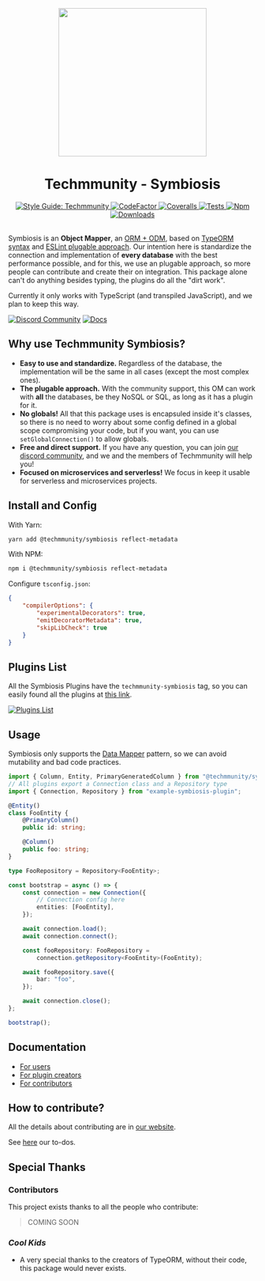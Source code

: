 <div align="center">

<img src="https://github.com/techmmunity-symbiosis/symbiosis/raw/master/resources/logo.gif" width="300" height="300">

# Techmmunity - Symbiosis

<a href="https://github.com/techmmunity/eslint-config">
	<img src="https://img.shields.io/badge/style%20guide-Techmmunity-01d2ce?style=for-the-badge" alt="Style Guide: Techmmunity">
</a>
<a href="https://www.codefactor.io/repository/github/techmmunity-symbiosis/symbiosis">
	<img src="https://www.codefactor.io/repository/github/techmmunity-symbiosis/symbiosis/badge?style=for-the-badge" alt="CodeFactor">
</a>
<a href="https://coveralls.io/github/techmmunity-symbiosis/symbiosis?branch=master">
	<img src="https://img.shields.io/coveralls/github/techmmunity-symbiosis/symbiosis/master?style=for-the-badge" alt="Coveralls">
</a>
<a href="https://github.com/techmmunity-symbiosis/symbiosis/actions/workflows/coverage.yml">
	<img src="https://img.shields.io/github/workflow/status/techmmunity-symbiosis/symbiosis/Collect%20Coverage?label=tests&logo=github&style=for-the-badge" alt="Tests">
</a>
<a href="https://www.npmjs.com/package/@techmmunity/symbiosis">
	<img src="https://img.shields.io/npm/v/@techmmunity/symbiosis.svg?color=CC3534&style=for-the-badge" alt="Npm">
</a>
<a href="https://www.npmjs.com/package/@techmmunity/symbiosis">
	<img src="https://img.shields.io/npm/dw/@techmmunity/symbiosis.svg?style=for-the-badge" alt="Downloads">
</a>

<br>
<br>

</div>

Symbiosis is an **Object Mapper**, an [ORM + ODM](https://medium.com/spidernitt/orm-and-odm-a-brief-introduction-369046ec57eb), based on [TypeORM syntax](https://github.com/typeorm/typeorm) and [ESLint plugable approach](https://eslint.org/). Our intention here is standardize the connection and implementation of **every database** with the best performance possible, and for this, we use an plugable approach, so more people can contribute and create their on integration. This package alone can't do anything besides typing, the plugins do all the "dirt work".

Currently it only works with TypeScript (and transpiled JavaScript), and we plan to keep this way.

[![Discord Community](https://img.shields.io/badge/discord%20community-5865F2?style=for-the-badge&labelColor=5865F2&logo=discord&logoColor=ffffff)](https://discord.gg/TakYksUzzZ)
[![Docs](https://img.shields.io/badge/📄%20documentation-01d2ce?style=for-the-badge)](https://symbiosis.techmmunity.com.br)

## Why use Techmmunity Symbiosis?

- **Easy to use and standardize.** Regardless of the database, the implementation will be the same in all cases (except the most complex ones).
- **The plugable approach.** With the community support, this OM can work with **all** the databases, be they NoSQL or SQL, as long as it has a plugin for it.
- **No globals!** All that this package uses is encapsuled inside it's classes, so there is no need to worry about some config defined in a global scope compromising your code, but if you want, you can use `setGlobalConnection()` to allow globals.
- **Free and direct support.** If you have any question, you can join [our discord community](https://discord.gg/TakYksUzzZ), and we and the members of Techmmunity will help you!
- **Focused on microservices and serverless!** We focus in keep it usable for serverless and microservices projects.

## Install and Config

With Yarn:

```sh
yarn add @techmmunity/symbiosis reflect-metadata
```

With NPM:

```sh
npm i @techmmunity/symbiosis reflect-metadata
```

Configure `tsconfig.json`:

```json
{
	"compilerOptions": {
		"experimentalDecorators": true,
		"emitDecoratorMetadata": true,
		"skipLibCheck": true
	}
}
```

## Plugins List

All the Symbiosis Plugins have the `techmmunity-symbiosis` tag, so you can easily found all the plugins at [this link](https://www.npmjs.com/search?q=keywords:techmmunity-symbiosis).

[![Plugins List](https://img.shields.io/badge/plugins%20list-CB3837?style=for-the-badge&labelColor=CB3837)](https://www.npmjs.com/search?q=keywords:techmmunity-symbiosis)

## Usage

Symbiosis only supports the [Data Mapper](https://en.wikipedia.org/wiki/Data_mapper_pattern) pattern, so we can avoid mutability and bad code practices.

```ts
import { Column, Entity, PrimaryGeneratedColumn } from "@techmmunity/symbiosis";
// All plugins export a Connection class and a Repository type
import { Connection, Repository } from "example-symbiosis-plugin";

@Entity()
class FooEntity {
	@PrimaryColumn()
	public id: string;

	@Column()
	public foo: string;
}

type FooRepository = Repository<FooEntity>;

const bootstrap = async () => {
	const connection = new Connection({
		// Connection config here
		entities: [FooEntity],
	});

	await connection.load();
	await connection.connect();

	const fooRepository: FooRepository =
		connection.getRepository<FooEntity>(FooEntity);

	await fooRepository.save({
		bar: "foo",
	});

	await connection.close();
};

bootstrap();
```

## Documentation

- [For users](https://symbiosis.techmmunity.com.br)
- [For plugin creators](https://symbiosis.techmmunity.com.br/docs/create-plugin/first-steps)
- [For contributors](https://symbiosis.techmmunity.com.br/docs/contributing/first-steps)

## How to contribute?

All the details about contributing are in [our website](https://symbiosis.techmmunity.com.br).

See [here](https://github.com/techmmunity-symbiosis/symbiosis/blob/master/TODO.md) our to-dos.

## Special Thanks

### Contributors

This project exists thanks to all the people who contribute:

> COMING SOON

### _Cool Kids_

- A very special thanks to the creators of TypeORM, without their code, this package would never exists.
